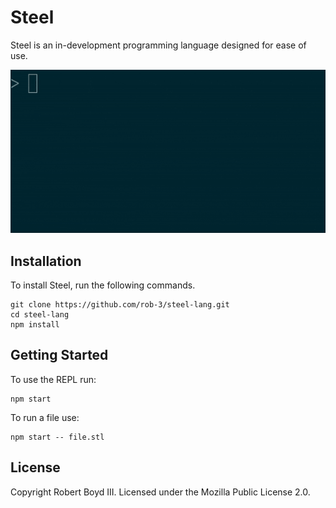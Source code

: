 # Steel

Steel is an in-development programming language designed for ease of use.

![Gif of Steel running some code](./demo.gif)

## Installation

To install Steel, run the following commands.

```
git clone https://github.com/rob-3/steel-lang.git
cd steel-lang
npm install
```

## Getting Started

To use the REPL run:

```
npm start
```

To run a file use:

```
npm start -- file.stl
```

## License

Copyright Robert Boyd III. Licensed under the Mozilla Public License 2.0.
